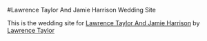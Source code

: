 #Lawrence Taylor And Jamie Harrison Wedding Site

This is the wedding site for 
[Lawrence Taylor And Jamie Harrison](http://localhost)
by [Lawrence Taylor](http://ltwebdesigns.com)